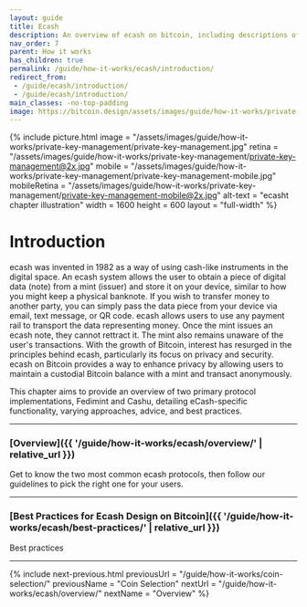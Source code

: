 ```yaml
---
layout: guide
title: Ecash
description: An overview of ecash on bitcoin, including descriptions of terms, ecash operations, and some advice and best practices.
nav_order: 7
parent: How it works
has_children: true
permalink: /guide/how-it-works/ecash/introduction/
redirect_from:
 - /guide/ecash/introduction/
 - /guide/ecash/introduction/
main_classes: -no-top-padding
image: https://bitcoin.design/assets/images/guide/how-it-works/private-key-management/private-key-management-preview.jpg
---
```


<!--

Editor's notes

A brief introduction and summary of all pages in this section. The idea is that readers
scan this page to get an overview of the section and then decide which topics to dive into.

Illustration sources

https://www.figma.com/community/file/995256542920917246/BDG---Private-key-management-illustrations

-->

{% include picture.html
   image = "/assets/images/guide/how-it-works/private-key-management/private-key-management.jpg"
   retina = "/assets/images/guide/how-it-works/private-key-management/private-key-management@2x.jpg"
   mobile = "/assets/images/guide/how-it-works/private-key-management/private-key-management-mobile.jpg"
   mobileRetina = "/assets/images/guide/how-it-works/private-key-management/private-key-management-mobile@2x.jpg"
   alt-text = "ecasht chapter illustration"
   width = 1600
   height = 600
   layout = "full-width"
%}

# Introduction

ecash was invented in 1982 as a way of using cash-like instruments in the digital space. An ecash system allows the user to obtain a piece of digital data (note) from a mint (issuer) and store it on your device, similar to how you might keep a physical banknote. If you wish to transfer money to another party, you can simply pass the data piece from your device via email, text message, or QR code. ecash allows users to use any payment rail to transport the data representing money. Once the mint issues an ecash note, they cannot rettract it. The mint also remains unaware of the user's transactions. With the growth of Bitcoin, interest has resurged in the principles behind ecash, particularly its focus on privacy and security. ecash on Bitcoin provides a way to enhance privacy by allowing users to maintain a custodial Bitcoin balance with a mint and transact anonymously.

This chapter aims to provide an overview of two primary protocol implementations, Fedimint and Cashu, detailing eCash-specific functionality, varying approaches, advice, and best practices.

---

###  [Overview]({{ '/guide/how-it-works/ecash/overview/' | relative_url }})

Get to know the two most common ecash protocols, then follow our guidelines to pick the right one for your users.

---

### [Best Practices for Ecash Design on Bitcoin]({{ '/guide/how-it-works/ecash/best-practices/' | relative_url }})

Best practices

---

{% include next-previous.html
   previousUrl = "/guide/how-it-works/coin-selection/"
   previousName = "Coin Selection"
   nextUrl = "/guide/how-it-works/ecash/overview/"
   nextName = "Overview"
%}
